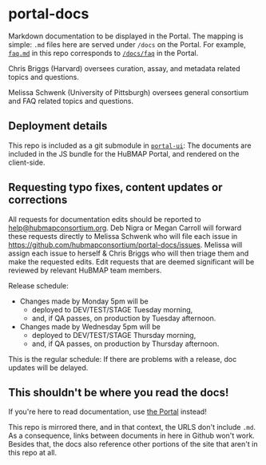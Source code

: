 # portal-docs
Markdown documentation to be displayed in the Portal. The mapping is simple: `.md` files here are served under `/docs` on the Portal. For example,
[`faq.md`](https://github.com/hubmapconsortium/portal-docs/blob/master/faq.md) in this repo
corresponds to [`/docs/faq`](https://portal.hubmapconsortium.org/docs/faq) in the Portal. 

Chris Briggs (Harvard) oversees curation, assay, and metadata related topics and questions.

Melissa Schwenk (University of Pittsburgh) oversees general consortium and FAQ related topics and questions.

## Deployment details

This repo is included as a git submodule in [`portal-ui`](https://github.com/hubmapconsortium/portal-ui):
The documents are included in the JS bundle for the HuBMAP Portal, and rendered on the client-side.

## Requesting typo fixes, content updates or corrections
All requests for documentation edits should be reported to help@hubmapconsortium.org.
Deb Nigra or Megan Carroll will forward these requests directly to Melissa Schwenk who will file each issue in
https://github.com/hubmapconsortium/portal-docs/issues. Melissa will assign each issue to herself & Chris Briggs
who will then triage them and make the requested edits. Edit requests that are deemed significant will be reviewed
by relevant HuBMAP team members.

Release schedule:
- Changes made by Monday 5pm will be 
  - deployed to DEV/TEST/STAGE Tuesday morning,
  - and, if QA passes, on production by Tuesday afternoon.
- Changes made by Wednesday 5pm will be 
  - deployed to DEV/TEST/STAGE Thursday morning,
  - and, if QA passes, on production by Thursday afternoon.

This is the regular schedule: If there are problems with a release, doc updates will be delayed.

## **This shouldn't be where you read the docs!**

If you're here to read documentation, use [the Portal](https://portal.hubmapconsortium.org/docs/) instead!

This repo is mirrored there, and in that context, the URLS don't include `.md`.
As a consequence, links between documents in here in Github won't work. Besides that, the docs also reference other portions of the site that aren't in this repo at all.
